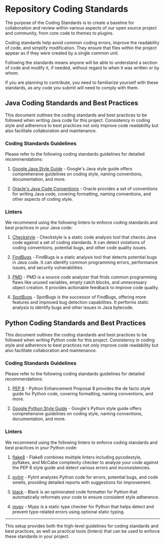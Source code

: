 # Repository Coding Standards

The purpose of the Coding Standards is to create a baseline for collaboration and review within various aspects of our open source project and community, from core code to themes to plugins.

Coding standards help avoid common coding errors, improve the readability of code, and simplify modification. They ensure that files within the project appear as if they were created by a single common unit.

Following the standards means anyone will be able to understand a section of code and modify it, if needed, without regard to when it was written or by whom.

If you are planning to contribute, you need to familiarize yourself with these standards, as any code you submit will need to comply with them.

## Java Coding Standards and Best Practices

This document outlines the coding standards and best practices to be followed when writing Java code for this project. Consistency in coding style and adherence to best practices not only improve code readability but also facilitate collaboration and maintenance.

### Coding Standards Guidelines

Please refer to the following coding standards guidelines for detailed recommendations:

1. [Google Java Style Guide](https://google.github.io/styleguide/javaguide.html) - Google's Java style guide offers comprehensive guidelines on coding style, naming conventions, documentation, and more.

2. [Oracle's Java Code Conventions](https://www.oracle.com/java/technologies/javase/codeconventions-contents.html) - Oracle provides a set of conventions for writing Java code, covering formatting, naming conventions, and other aspects of coding style.

### Linters

We recommend using the following linters to enforce coding standards and best practices in your Java code:

1. [Checkstyle](https://checkstyle.org/) - Checkstyle is a static code analysis tool that checks Java code against a set of coding standards. It can detect violations of coding conventions, potential bugs, and other code quality issues.

2. [FindBugs](http://findbugs.sourceforge.net/) - FindBugs is a static analysis tool that detects potential bugs in Java code. It can identify common programming errors, performance issues, and security vulnerabilities.

3. [PMD](https://pmd.github.io/) - PMD is a source code analyzer that finds common programming flaws like unused variables, empty catch blocks, and unnecessary object creation. It provides actionable feedback to improve code quality.

4. [SpotBugs](https://spotbugs.github.io/) - SpotBugs is the successor of FindBugs, offering more features and improved bug detection capabilities. It performs static analysis to identify bugs and other issues in Java bytecode.

## Python Coding Standards and Best Practices

This document outlines the coding standards and best practices to be followed when writing Python code for this project. Consistency in coding style and adherence to best practices not only improve code readability but also facilitate collaboration and maintenance.

### Coding Standards Guidelines

Please refer to the following coding standards guidelines for detailed recommendations:

1. [PEP 8](https://pep8.org/) - Python Enhancement Proposal 8 provides the de facto style guide for Python code, covering formatting, naming conventions, and more.
   
2. [Google Python Style Guide](https://google.github.io/styleguide/pyguide.html) - Google's Python style guide offers comprehensive guidelines on coding style, naming conventions, documentation, and more.

### Linters

We recommend using the following linters to enforce coding standards and best practices in your Python code:

1. [flake8](https://flake8.pycqa.org/en/latest/) - Flake8 combines multiple linters including pycodestyle, pyflakes, and McCabe complexity checker to analyze your code against the PEP 8 style guide and detect various errors and inconsistencies.

2. [pylint](https://pylint.pycqa.org/) - Pylint analyzes Python code for errors, potential bugs, and code smells, providing detailed reports with suggestions for improvement.

3. [black](https://black.readthedocs.io/en/stable/) - Black is an opinionated code formatter for Python that automatically reformats your code to ensure consistent style adherence.

4. [mypy](http://mypy-lang.org/) - Mypy is a static type checker for Python that helps detect and prevent type-related errors using optional static typing.

---

This setup provides both the high-level guidelines for coding standards and best practices, as well as practical tools (linters) that can be used to enforce these standards in your project.
